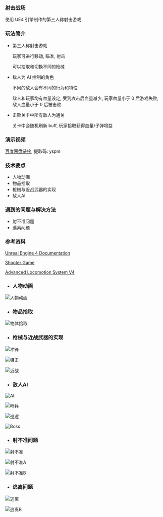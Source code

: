 ### 射击战场

使用 UE4 引擎制作的第三人称射击游戏

### 玩法简介

* 第三人称射击游戏

  玩家可进行移动, 瞄准, 射击

  可以拾取和切换不同的枪械

* 敌人为 AI 控制的角色

  不同的敌人会有不同的行为和特性

  敌人和玩家均有血量设定, 受到攻击后血量减少, 玩家血量小于 0 后游戏失败, 敌人血量小于 0 后被击败

* 击败关卡中所有敌人为通关

  关卡中会随机刷新 buff, 玩家拾取获得血量/子弹增益

### 演示视频

[百度网盘链接](https://pan.baidu.com/s/1kiO8kcv9kTPs5-ktjfXpMw), 提取码: yspm

### 技术要点

* 人物动画
* 物品拾取
* 枪械与近战武器的实现
* 敌人AI

### 遇到的问题与解决方法

* 射不准问题
* 逃离问题

### 参考资料

[Unreal Engine 4 Documentation](https://docs.unrealengine.com/4.27/en-US/ )

[Shooter Game](https://docs.unrealengine.com/4.27/en-US/Resources/SampleGames/ShooterGame/)

[Advanced Locomotion System V4](https://www.unrealengine.com/marketplace/en-US/product/advanced-locomotion-system-v1)

* ### 人物动画

![人物动画](C:\Users\Drice\Desktop\pics\人物动画.png)

* ### 物品拾取

![物体拾取](C:\Users\Drice\Desktop\pics\物体拾取.png)

* ### 枪械与近战武器的实现

![冲锋](C:\Users\Drice\Desktop\pics\冲锋.png)

![狙击](C:\Users\Drice\Desktop\pics\狙击.png)



![近战](C:\Users\Drice\Desktop\pics\近战.png)

* ### 敌人AI

![AI](C:\Users\Drice\Desktop\pics\AI.png)

![哨兵](C:\Users\Drice\Desktop\pics\哨兵.png)

![巡逻](C:\Users\Drice\Desktop\pics\巡逻.png)

![Boss](C:\Users\Drice\Desktop\pics\Boss.png)

* ### 射不准问题

![射不准](C:\Users\Drice\Desktop\pics\射不准.png)

![射不准A](C:\Users\Drice\Desktop\pics\射不准A.png)

![射不准B](C:\Users\Drice\Desktop\pics\射不准B.png)

* ### 逃离问题

![逃离](C:\Users\Drice\Desktop\pics\逃离.png)

![逃离B](C:\Users\Drice\Desktop\pics\逃离B.png)